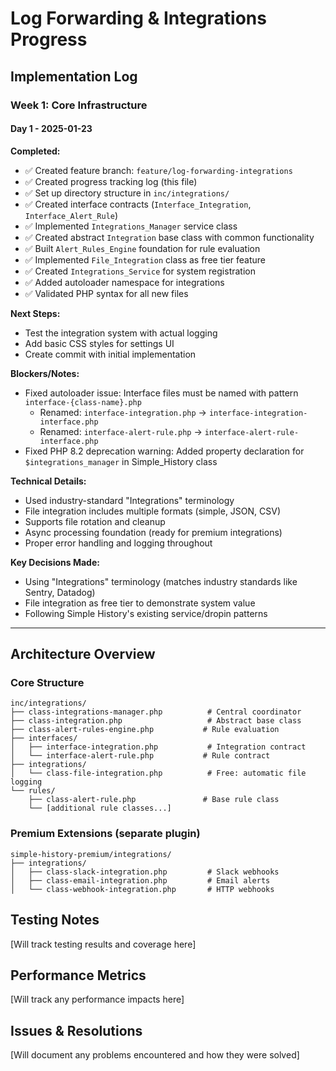 # Log Forwarding & Integrations Progress

## Implementation Log

### Week 1: Core Infrastructure

#### Day 1 - 2025-01-23

**Completed:**
- ✅ Created feature branch: `feature/log-forwarding-integrations`
- ✅ Created progress tracking log (this file)
- ✅ Set up directory structure in `inc/integrations/`
- ✅ Created interface contracts (`Interface_Integration`, `Interface_Alert_Rule`)
- ✅ Implemented `Integrations_Manager` service class
- ✅ Created abstract `Integration` base class with common functionality
- ✅ Built `Alert_Rules_Engine` foundation for rule evaluation
- ✅ Implemented `File_Integration` class as free tier feature
- ✅ Created `Integrations_Service` for system registration
- ✅ Added autoloader namespace for integrations
- ✅ Validated PHP syntax for all new files

**Next Steps:**
- Test the integration system with actual logging
- Add basic CSS styles for settings UI
- Create commit with initial implementation

**Blockers/Notes:**
- Fixed autoloader issue: Interface files must be named with pattern `interface-{class-name}.php`
  - Renamed: `interface-integration.php` → `interface-integration-interface.php`
  - Renamed: `interface-alert-rule.php` → `interface-alert-rule-interface.php`
- Fixed PHP 8.2 deprecation warning: Added property declaration for `$integrations_manager` in Simple_History class

**Technical Details:**
- Used industry-standard "Integrations" terminology
- File integration includes multiple formats (simple, JSON, CSV)
- Supports file rotation and cleanup
- Async processing foundation (ready for premium integrations)
- Proper error handling and logging throughout

**Key Decisions Made:**
- Using "Integrations" terminology (matches industry standards like Sentry, Datadog)
- File integration as free tier to demonstrate system value
- Following Simple History's existing service/dropin patterns

---

## Architecture Overview

### Core Structure
```
inc/integrations/
├── class-integrations-manager.php          # Central coordinator
├── class-integration.php                   # Abstract base class  
├── class-alert-rules-engine.php           # Rule evaluation
├── interfaces/
│   ├── interface-integration.php           # Integration contract
│   └── interface-alert-rule.php           # Rule contract
├── integrations/
│   └── class-file-integration.php          # Free: automatic file logging
└── rules/
    ├── class-alert-rule.php               # Base rule class
    └── [additional rule classes...]
```

### Premium Extensions (separate plugin)
```
simple-history-premium/integrations/
├── integrations/
│   ├── class-slack-integration.php         # Slack webhooks
│   ├── class-email-integration.php         # Email alerts
│   └── class-webhook-integration.php       # HTTP webhooks
```

## Testing Notes
[Will track testing results and coverage here]

## Performance Metrics
[Will track any performance impacts here]

## Issues & Resolutions
[Will document any problems encountered and how they were solved]
